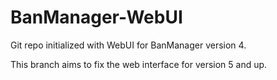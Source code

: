 BanManager-WebUI
================

Git repo initialized with WebUI for BanManager version 4.

This branch aims to fix the web interface for version 5 and up.
